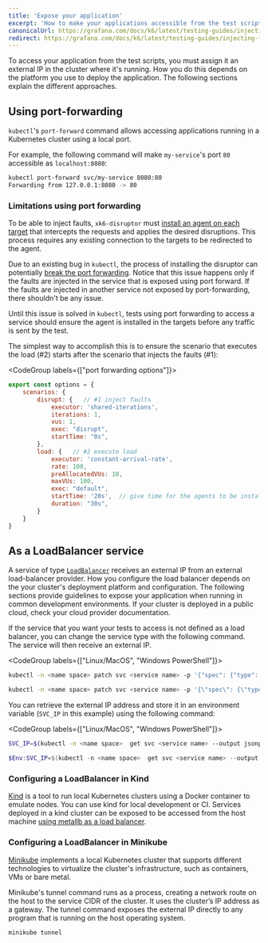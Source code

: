 ```yaml
---
title: 'Expose your application'
excerpt: 'How to make your applications accessible from the test scripts.'
canonicalUrl: https://grafana.com/docs/k6/latest/testing-guides/injecting-faults-with-xk6-disruptor/expose-your-application/
redirect: https://grafana.com/docs/k6/latest/testing-guides/injecting-faults-with-xk6-disruptor/expose-your-application/
---
```


To access your application from the test scripts, you must assign it an external IP in the cluster where it's running.
How you do this depends on the platform you use to deploy the application.
The following sections explain the different approaches.


## Using port-forwarding

`kubectl`'s `port-forward` command allows accessing applications running in a Kubernetes cluster using a local port.

For example, the following command will make `my-service`'s port `80` accessible as `localhost:8080`:

```sh
kubectl port-forward svc/my-service 8080:80
Forwarding from 127.0.0.1:8080 -> 80
```

### Limitations using port forwarding

To be able to inject faults, `xk6-disruptor` must [install an agent on each target](/javascript-api/xk6-disruptor/explanations/how-xk6-disruptor-works) that intercepts the requests and applies the desired disruptions. This process requires any existing connection to the targets to be redirected to the agent.

Due to an existing bug in `kubectl`, the process of installing the disruptor can potentially [break the port forwarding](https://github.com/grafana/xk6-disruptor/issues/254). Notice that this issue happens only if the faults are injected in the service that is exposed using port forward. If the faults are injected in another service not exposed by port-forwarding, there shouldn't be any issue.

Until this issue is solved in `kubectl`, tests using port forwarding to access a service should ensure the agent is installed in the targets before any traffic is sent by the test.

The simplest way to accomplish this is to ensure the scenario that executes the load (#2) starts after the scenario that injects the faults (#1):

<CodeGroup labels={["port forwarding options"]}>

```javascript
export const options = {
    scenarios: {
        disrupt: {   // #1 inject faults
            executor: 'shared-iterations',
            iterations: 1,
            vus: 1,
            exec: "disrupt",
            startTime: "0s",
        },
        load: {   // #2 execute load
            executor: 'constant-arrival-rate',
            rate: 100,
            preAllocatedVUs: 10,
            maxVUs: 100,
            exec: "default",
            startTime: '20s',  // give time for the agents to be installed
            duration: "30s",
        }
    }
}
```

</CodeGroup>

## As a LoadBalancer service

A service of type [`LoadBalancer`](https://kubernetes.io/docs/tasks/access-application-cluster/create-external-load-balancer/) receives an external IP from an external load-balancer provider.
How you configure the load balancer depends on the your cluster's deployment platform and configuration.
The following sections provide guidelines to expose your application when running in common development environments.
If your cluster is deployed in a public cloud, check your cloud provider documentation.

If the service that you want your tests to access is not defined as a load balancer, you can change the service type with the following command. The service will then receive an external IP.

<CodeGroup labels={["Linux/MacOS", "Windows PowerShell"]}>

```bash
kubectl -n <name space> patch svc <service name> -p '{"spec": {"type": "LoadBalancer"}}'
```

```bash
kubectl -n <name space> patch svc <service name> -p '{\"spec\": {\"type\": \"LoadBalancer\"}}'
```

</CodeGroup>


You can retrieve the external IP address and store it in an environment variable (`SVC_IP` in this example) using the following command:

<CodeGroup labels={["Linux/MacOS", "Windows PowerShell"]}>

```bash
SVC_IP=$(kubectl -n <name space>  get svc <service name> --output jsonpath='{.status.loadBalancer.ingress[0].ip}')
```

```Powershell
$Env:SVC_IP=$(kubectl -n <name space>  get svc <service name> --output jsonpath='{.status.loadBalancer.ingress[0].ip}')
```

</CodeGroup>

### Configuring a LoadBalancer in Kind

[Kind](https://kind.sigs.k8s.io/) is a tool to run local Kubernetes clusters using a Docker container to emulate nodes.
You can use kind for local development or CI.
Services deployed in a kind cluster can be exposed to be accessed from the host machine [using metallb as a load balancer](https://kind.sigs.k8s.io/docs/user/loadbalancer).

### Configuring a LoadBalancer in Minikube

[Minikube](https://github.com/kubernetes/minikube) implements a local Kubernetes cluster that supports different technologies to virtualize the cluster's infrastructure, such as containers, VMs or bare metal.

Minikube's tunnel command runs as a process, creating a network route on the host to the service CIDR of the cluster.
It uses the cluster’s IP address as a gateway. The tunnel command exposes the external IP directly to any program that is running on the host operating system.

```console
minikube tunnel
```
